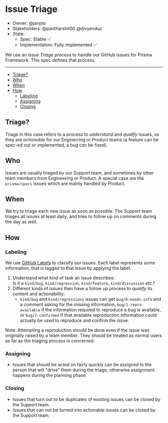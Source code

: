 # Issue Triage

- Owner: @janpio
- Stakeholders: @pantharshit00 @divyenduz 
- State: 
  - Spec: Stable ✅
  - Implementation: Fully implemented ✅

We use an _Issue Triage process_ to handle our GitHub issues for Prisma Framework. This spec defines that process.

---

<!-- START doctoc generated TOC please keep comment here to allow auto update -->
<!-- DON'T EDIT THIS SECTION, INSTEAD RE-RUN doctoc TO UPDATE -->


- [Triage?](#triage)
- [Who](#who)
- [When](#when)
- [How](#how)
  - [Labeling](#labeling)
  - [Assigning](#assigning)
  - [Closing](#closing)

<!-- END doctoc generated TOC please keep comment here to allow auto update -->

## Triage?

Triage in this case refers to a process to _understand_ and _qualify_ issues, so they are _actionable_ for our Enginerring or Product teams (a feature can be spec-ed out or implemented, a bug can be fixed).

## Who

Issues are usually triaged by our Support team, and sometimes by other team members from Engineering or Product.
A special case are the `prisma/specs` issues which are mainly handled by Product.

## When

We try to triage each new issue as soon as possible. The Support team triages all issues at least daily, and tries to follow up on comments during the day as well.

## How

### Labeling

We use [GitHub Labels](labels.md) to classify our issues. Each label represents some information, that is tagged to that issue by applying the label.

1. Understand what _kind_ of task an issue describes:  
   Is it a `kind/bug`, `kind/regression`, `kind/feature`, `kind/discussion` etc.?
2. Different kinds of issues then have a follow up process to _qualify_ its content and actionability: 
   - `kind/bug` and `kind/regressions` issues can get `bug/0-needs-info` and a comment asking for the missing information, `bug/1-repro-available` if the information required to reproduce a bug is available, or `bug/2-confirmed` if that available reproduction information could actually be used to reproduce and confirm the issue.

Note: Attempting a reproduction should be done even if the issue was originally raised by a team member. They should be treated as normal users as far as the triaging process is concerned. 

### Assigning

- Issues that should be acted on fairly quickly can be assigned to the person that will "drive" them during the triage, otherwise assignment happens during the planning phase.

### Closing

- Issues that turn out to be duplicates of existing issues can be closed by the Support team.
- Issues that can not be turned into actionable issues can be closed by the Support team.
